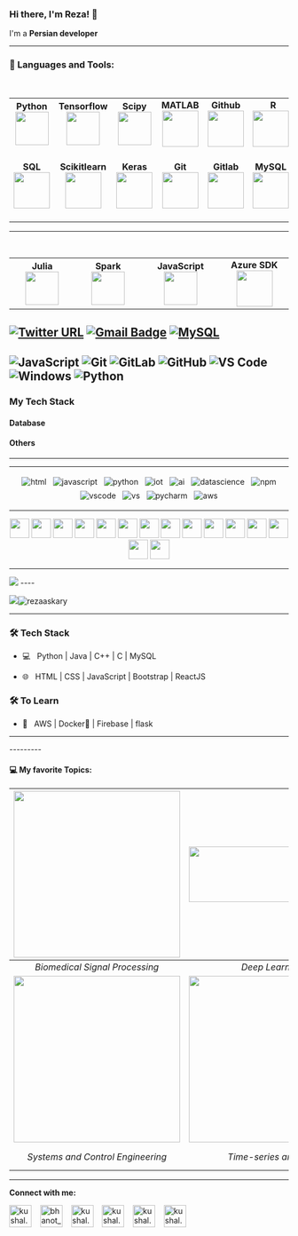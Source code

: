 ### Hi there, I'm Reza! 👋

I'm a **Persian developer** 


 
 ----------------------------------------------------
  

 <!--  Tools  -->  
### 🔧 Languages and Tools:  
<br>
<table>
<tbody>
 <tr>
<td align="center" width="10%">
<span><b><center>Python</center></b></span> 
<img height=60px src="https://user-images.githubusercontent.com/44175575/188786451-c46a7918-61c7-46ca-b3ac-deb443264b0b.png"> 
</td>

<td align="center" width="10%">
<span><b><center>Tensorflow</center></b></span> 
<img height=60px src="https://user-images.githubusercontent.com/44175575/188788859-cd7c3780-b267-411a-bb99-dc201ab13859.png"> 
</td>

<td align="center" width="10%">
<span><b><center>Scipy</center></b></span> 
<img height=60px src="https://user-images.githubusercontent.com/44175575/188789075-913b3b1d-9a4e-433a-8ff3-f18b5b617aa5.jpeg"> 
</td>

<td align="center" width="10%">
<span><b><center>MATLAB</center></b></span> 
<img height=65px src="https://img.icons8.com/nolan/2x/matlab.png"> 
</td>

<td align="center" width="10%">
<span><b><center>Github</center></b></span> 
<img height=65px src="https://img.icons8.com/ios-glyphs/2x/github-2.png"> 
</td>

<td align="center" width="10%">
<span><b><center> &nbsp; R   </center></b></span> 
<img height=65px src="https://www.vectorlogo.zone/logos/r-project/r-project-icon.svg"> 
</td>

<td align="center" width="10%">
<span><b><center>Domino</center></b></span> 
<img height=65px src="https://user-images.githubusercontent.com/44175575/188786148-f086ed82-1c8a-43c5-b378-160eff5f15ed.png"> 
</td>

<td align="center" width="10%">
<span><b><center>VSCode</center></b></span> 
<img height=65px src="https://user-images.githubusercontent.com/44175575/188786627-b716111f-60a2-4e47-bb22-742314c6ba4c.png"> 
</td>


<td align="center" width="10%">
<span><b><center>Pymc</center></b></span> 
<img height=65px src="https://user-images.githubusercontent.com/44175575/188789288-9217ad05-cc78-4428-87d5-6614af09d6d3.png"> 
</td>
</tr>

<tr>
<td align="center" width="10%">
<span><b><center>SQL</center></b></span> 
<img height=65px src="https://img.icons8.com/ios-filled/2x/sql.png"> 
</td>

<td align="center" width="10%">
<span><b><center>Scikitlearn</center></b></span> 
<img height=65px src="https://upload.wikimedia.org/wikipedia/commons/0/05/Scikit_learn_logo_small.svg"> 
</td>

<td align="center" width="10%">
<span><b><center>Keras</center></b></span> 
<img height=65px src="https://user-images.githubusercontent.com/44175575/189015798-9b1006d6-3b42-4b67-91eb-633989bbd02c.png"> 
</td>
 
 
 
 <td align="center" width="10%">
<span><b><center> Git </center></b></span> 
<img height=65px src="https://user-images.githubusercontent.com/44175575/189019524-da3f55d6-1f4c-4fae-a692-c9c3b9030a8c.png"> 
</td>
 
  <td align="center" width="10%">
<span><b><center> Gitlab  </center></b></span> 
<img height=65px src="https://user-images.githubusercontent.com/44175575/189018357-cf7f690e-1c32-46cb-a2b2-aa093a174679.jpg"> 
</td>
 
 
<td align="center" width="10%">
<span><b><center> MySQL  </center></b></span> 
<img height=65px src="https://user-images.githubusercontent.com/44175575/188788483-d4b70066-183d-4d7e-aa4d-746c30a78401.png"> 
</td>
 
 
<td align="center" width="10%">
<span><b><center> Pycharm </center></b></span> 
<img height=65px src="https://user-images.githubusercontent.com/44175575/188792448-938f2d7d-ad4b-4081-988f-4034b8c3860c.png"> 
</td>


 
 
 <td align="center" width="10%">
<span><b><center> Jupiter </center></b></span> 
<img height=65px src="https://user-images.githubusercontent.com/44175575/189020452-db9e0d88-d756-439a-aaa9-339b4d46ce53.png"> 
</td>
 
 <td align="center" width="10%">
<span><b><center>Azure ML Studio</center></b></span> 
<img height=65px src="https://user-images.githubusercontent.com/44175575/188793044-e88ff134-cf82-419f-982b-6cd62ef72c4a.png"> 
</td>

 
</tr>
</tbody>
</table>


<!-- end of my tools-->
 
 -----------------
 
 <br>
<table>
<tbody>
 <tr>
<td align="center" width="10%">
<span><b><center>Julia</center></b></span> 
<img height=60px src="https://user-images.githubusercontent.com/44175575/188789758-65e873c2-13ef-4f93-8d14-682d83eaec93.png"> 
</td>

<td align="center" width="10%">
<span><b><center>Spark</center></b></span> 
<img height=60px src="https://user-images.githubusercontent.com/44175575/188790059-0871cac9-1bc0-4600-9157-2e59c30ce24b.png"> 
</td>
  
<td align="center" width="10%">
<span><b><center>JavaScript</center></b></span> 
<img height=60px src="https://user-images.githubusercontent.com/44175575/189025838-81dcbbab-f86e-4955-afc5-e73ba0ba8e05.png"> 
</td>



  
  
  

<td align="center" width="10%">
<span><b><center>Azure SDK</center></b></span> 
<img height=65px src="https://user-images.githubusercontent.com/44175575/188793044-e88ff134-cf82-419f-982b-6cd62ef72c4a.png"> 
</td>


 
</tr>
</tbody>
</table>



[![Twitter URL](https://img.shields.io/twitter/url?color=%230072b1&label=connect&logo=linkedin&logoColor=%230072b1&style=flat-square&url=https%3A%2F%2Fwww.linkedin.com%2Fin%2Falejandro-ramirez-ciceros%2F)](https://www.linkedin.com/in/mohammad-reza-askari-b61262a4/)
[![Gmail Badge](https://img.shields.io/badge/-Gmail-c14438?style=flat-square&logo=Gmail&logoColor=white&link=mailto:shuklaraghav321.com)](mailto:reza.askary99@gmail.com)
[![MySQL](https://img.shields.io/badge/-MySQL-black?style=flat-square&logo=mysql&link=https://github.com/rezaaskary/)](https://github.com/rezaaskary/)
-----
 
![JavaScript](https://img.shields.io/badge/-JavaScript-%23F7DF1C?style=flat-square&logo=javascript&logoColor=000000&labelColor=%23F7DF1C&color=%23FFCE5A)
![Git](https://img.shields.io/badge/-Git-%23F05032?style=flat-square&logo=git&logoColor=%23ffffff)
![GitLab](https://img.shields.io/badge/-GitLab-FCA121?style=flat-square&logo=gitlab)
![GitHub](https://img.shields.io/badge/-GitHub-181717?style=flat-square&logo=github)
![VS Code](http://img.shields.io/badge/-VS%20Code-007ACC?style=flat-square&logo=visual-studio-code&logoColor=ffffff)
![Windows](http://img.shields.io/badge/-Windows-0078D6?style=flat-square&logo=windows&logoColor=ffffff)
![Python](https://img.shields.io/badge/Python-3776AB?style=flat-square&logo=Python&logoColor=white)
----------------



  
  
### My Tech Stack

#### Database

#### Others



 


____




  ----------------------------------------------------
 <p align="center">
 <img src="https://github.com/sudnyeshtalekar/sudnyeshtalekar/blob/master/Assets/html.svg" alt="html" style="vertical-align:top; margin:4px">
 <img src="https://github.com/sudnyeshtalekar/sudnyeshtalekar/blob/master/Assets/javascript.svg" alt="javascript" style="vertical-align:top; margin:4px">
 <img src="https://github.com/sudnyeshtalekar/sudnyeshtalekar/blob/master/Assets/python.svg" alt="python" style="vertical-align:top; margin:4px">
 <img src="https://github.com/sudnyeshtalekar/sudnyeshtalekar/blob/master/Assets/iot.svg" alt="iot" style="vertical-align:top; margin:4px">
 <img src="https://github.com/sudnyeshtalekar/sudnyeshtalekar/blob/master/Assets/ai.svg" alt="ai" style="vertical-align:top; margin:4px">
 <img src="https://github.com/sudnyeshtalekar/sudnyeshtalekar/blob/master/Assets/datascience.svg" alt="datascience" style="vertical-align:top; margin:4px">
 <img src="https://github.com/sudnyeshtalekar/sudnyeshtalekar/blob/master/Assets/npm.svg" alt="npm" style="vertical-align:top; margin:4px">
 <img src="https://github.com/sudnyeshtalekar/sudnyeshtalekar/blob/master/Assets/visualstudio_code.svg" alt="vscode" style="vertical-align:top; margin:4px">
 <img src="https://github.com/sudnyeshtalekar/sudnyeshtalekar/blob/master/Assets/visualstudio.svg" alt="vs" style="vertical-align:top; margin:4px">
 <img src="https://github.com/sudnyeshtalekar/sudnyeshtalekar/blob/master/Assets/jetbrains_pycharm.svg" alt="pycharm" style="vertical-align:top; margin:4px">
 <img src="https://github.com/sudnyeshtalekar/sudnyeshtalekar/blob/master/Assets/aws.svg" alt="aws" style="vertical-align:top; margin:4px">
  
  
  
  
 ----
 <!-- skills-->
 
 <p align="center">
    <img src="https://raw.githubusercontent.com/alexnaiman/alexnaiman/master/resources/dev/bash.svg" height="35px" style="vertical-align:top margin:6px 4px" />
     <img src="https://raw.githubusercontent.com/alexnaiman/alexnaiman/master/resources/dev/csharp.svg" height="35px" style="vertical-align:top margin:6px 4px" />
      <img src="https://raw.githubusercontent.com/alexnaiman/alexnaiman/master/resources/dev/css3.svg" height="35px" style="vertical-align:top margin:6px 4px" />
       <img src="https://raw.githubusercontent.com/alexnaiman/alexnaiman/master/resources/dev/gamedev.svg" height="35px" style="vertical-align:top margin:6px 4px" />
        <img src="https://raw.githubusercontent.com/alexnaiman/alexnaiman/master/resources/dev/html.svg" height="35px" style="vertical-align:top margin:6px 4px" />
         <img src="https://raw.githubusercontent.com/alexnaiman/alexnaiman/master/resources/dev/java.svg" height="35px" style="vertical-align:top margin:6px 4px" />
          <img src="https://raw.githubusercontent.com/alexnaiman/alexnaiman/master/resources/dev/js.svg" height="35px" style="vertical-align:top margin:6px 4px" />
           <img src="https://raw.githubusercontent.com/alexnaiman/alexnaiman/master/resources/dev/mobile.svg" height="35px" style="vertical-align:top margin:6px 4px" />
            <img src="https://raw.githubusercontent.com/alexnaiman/alexnaiman/master/resources/dev/nodejs.svg" height="35px" style="vertical-align:top margin:6px 4px" />
             <img src="https://raw.githubusercontent.com/alexnaiman/alexnaiman/master/resources/dev/python.svg" height="35px" style="vertical-align:top margin:6px 4px" />
             <img src="https://raw.githubusercontent.com/alexnaiman/alexnaiman/master/resources/dev/react_native.svg" height="35px" style="vertical-align:top margin:6px 4px"/>
             <img src="https://raw.githubusercontent.com/alexnaiman/alexnaiman/master/resources/dev/sass.svg" height="35px" style="vertical-align:top margin:6px 4px"/>
             <img src="https://raw.githubusercontent.com/alexnaiman/alexnaiman/master/resources/dev/unity.svg" height="35px" style="vertical-align:top margin:6px 4px"/>
             <img src="https://raw.githubusercontent.com/alexnaiman/alexnaiman/master/resources/dev/visualstudio_code.svg" height="35px" style="vertical-align:top margin:6px 4px"/>
             <img src="https://raw.githubusercontent.com/alexnaiman/alexnaiman/master/resources/dev/xcode.svg" height="35px" style="vertical-align:top margin:6px 4px"/>
             
</p>
  
  
  
  
  
  
----  
<p align ="left">
<img src="https://github-readme-stats.vercel.app/api?username=rezaaskary&show_icons=true&title_color=00ffff&text_color=33ff33&bg_color=333333&icon_color=ffff4d")
</p>
----
<!-- view and follower -->
    
<img src="https://img.shields.io/badge/dynamic/json?color=brightgreen&label=followers&query=followers&url=https%3A%2F%2Fapi.github.com%2Fusers%2Frezaaskary" /><img src="https://komarev.com/ghpvc/?username=rezaaskary" alt="rezaaskary" />

-------------
 
 <h3>🛠 Tech Stack</h3>



- 💻 &nbsp; Python | Java | C++ | C | MySQL

- 🌐 &nbsp; HTML | CSS | JavaScript | Bootstrap | ReactJS

<!--

- 🛢 &nbsp; MySQL | MongoDB

- 🔧 &nbsp; Git | Markdown | Selenium | Tidyverse

- 🖥 &nbsp; Illustrator| Photoshop | InDesign

-->



<h3>🛠 To Learn</h3>

- 🔧 &nbsp; AWS | Docker🐳 | Firebase | flask

<hr>
---------

<!--  this is 6 figures, showing my interests -->
 
 ####  💻 My favorite Topics:
|<img src="https://user-images.githubusercontent.com/44175575/188337231-186122cd-f92c-4c45-929b-2e11fb97c022.gif" width="300"/>|<img src="https://user-images.githubusercontent.com/44175575/188337418-7575d9de-7aed-4a42-a7d1-2c2dd8c45a8c.png" height="100" width="300"/>|<img src="https://user-images.githubusercontent.com/44175575/188338016-50be69e6-c95b-4f86-a5c9-da025320da6d.png" height="150" width="300"/>|
|:-:|:-:|:-:|
*Biomedical Signal Processing* |*Deep Learning*|*Wristband Biosignals*|
|<img src="https://user-images.githubusercontent.com/44175575/188770557-3e18f0cc-ca96-4bf6-9e20-e883f8cd65bc.png" width="300"/>| <img src="https://user-images.githubusercontent.com/44175575/188338160-e6c408c3-458d-48a6-b106-40e6100cfe82.png" width="300"/> |<img src="https://user-images.githubusercontent.com/44175575/188338439-9460c106-fed6-4e11-bfca-53644e469d99.png" width="300"/>|
*Systems and Control Engineering*|*Time-series analysis*|*Machine Learning & Data-driven Modeling*|

 <!--  the end of 6 figures  -->




------

**Connect with me:**
<p align="left">
<a href="https://www.instagram.com/vatana.chhorn/" target="blank"><img align="center" src="https://cdn.jsdelivr.net/npm/simple-icons@3.0.1/icons/instagram.svg" alt="kushal.bhanot" height="40" width="40" /></a> &nbsp;&nbsp;
<a href="https://twitter.com/vatana_chhorn" target="blank"><img align="center" src="https://cdn.jsdelivr.net/npm/simple-icons@3.0.1/icons/twitter.svg" alt="bhanot_kushal" height="40" width="40" /></a> &nbsp;&nbsp;
<a href="https://www.facebook.com/vatan4c" target="blank"><img align="center" src="https://cdn.jsdelivr.net/npm/simple-icons@3.0.1/icons/facebook.svg" alt="kushal.bhanot.98" height="40" width="40" /></a> &nbsp;&nbsp;
<a href="https://open.spotify.com/user/onlyvatana23?si=-McUZw0zTj-a8SvbVe1qZA" target="blank"><img align="center" src="https://cdn.jsdelivr.net/npm/simple-icons@3.0.1/icons/spotify.svg" alt="kushal.bhanot.98" height="40" width="40" /></a> &nbsp;&nbsp;
  <a href="https://www.goodreads.com/user/show/83098234-vatana-chhorn" target="blank"><img align="center" src="https://cdn.jsdelivr.net/npm/simple-icons@3.0.1/icons/goodreads.svg" alt="kushal.bhanot.98" height="40" width="40" /></a> &nbsp;&nbsp;
   <a href="https://unsplash.com/@vatanachhorn" target="blank"><img align="center" src="https://cdn.jsdelivr.net/npm/simple-icons@3.0.1/icons/unsplash.svg" alt="kushal.bhanot.98" height="40" width="40" /></a> &nbsp;&nbsp;
</p>
 
 
<!--
**rezaaskary/rezaaskary** is a ✨ _special_ ✨ repository because its `README.md` (this file) appears on your GitHub profile.

Here are some ideas to get you started:

- 🔭 I’m currently working on ...
- 🌱 I’m currently learning ...
- 👯 I’m looking to collaborate on ...
- 🤔 I’m looking for help with ...
- 💬 Ask me about ...
- 📫 How to reach me: ...
- 😄 Pronouns: ...
- ⚡ Fun fact: ...
-->
